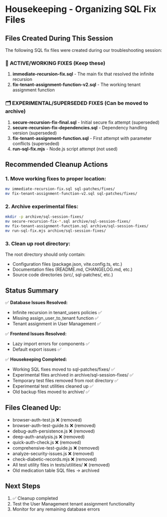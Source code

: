 # Housekeeping - Organizing SQL Fix Files

## Files Created During This Session

The following SQL fix files were created during our troubleshooting session:

### 🎯 **ACTIVE/WORKING FIXES** (Keep these)
1. **immediate-recursion-fix.sql** - The main fix that resolved the infinite recursion
2. **fix-tenant-assignment-function-v2.sql** - The working tenant assignment function

### 🗂️ **EXPERIMENTAL/SUPERSEDED FIXES** (Can be moved to archive)
1. **secure-recursion-fix-final.sql** - Initial secure fix attempt (superseded)
2. **secure-recursion-fix-dependencies.sql** - Dependency handling version (superseded)
3. **fix-tenant-assignment-function.sql** - First attempt with parameter conflicts (superseded)
4. **run-sql-fix.mjs** - Node.js script attempt (not used)

## Recommended Cleanup Actions

### 1. Move working fixes to proper location:
```bash
mv immediate-recursion-fix.sql sql-patches/fixes/
mv fix-tenant-assignment-function-v2.sql sql-patches/fixes/
```

### 2. Archive experimental files:
```bash
mkdir -p archive/sql-session-fixes/
mv secure-recursion-fix-*.sql archive/sql-session-fixes/
mv fix-tenant-assignment-function.sql archive/sql-session-fixes/
mv run-sql-fix.mjs archive/sql-session-fixes/
```

### 3. Clean up root directory:
The root directory should only contain:
- Configuration files (package.json, vite.config.ts, etc.)
- Documentation files (README.md, CHANGELOG.md, etc.)
- Source code directories (src/, sql-patches/, etc.)

## Status Summary

✅ **Database Issues Resolved:**
- Infinite recursion in tenant_users policies ✅
- Missing assign_user_to_tenant function ✅
- Tenant assignment in User Management ✅

✅ **Frontend Issues Resolved:**
- Lazy import errors for components ✅
- Default export issues ✅

✅ **Housekeeping Completed:**
- Working SQL fixes moved to sql-patches/fixes/ ✅
- Experimental files archived in archive/sql-session-fixes/ ✅
- Temporary test files removed from root directory ✅
- Experimental test utilities cleaned up ✅
- Old backup files moved to archive/ ✅

## Files Cleaned Up:
- browser-auth-test.js ❌ (removed)
- browser-auth-test-guide.ts ❌ (removed)
- debug-auth-persistence.js ❌ (removed)
- deep-auth-analysis.js ❌ (removed)
- quick-auth-check.js ❌ (removed)
- comprehensive-test-guide.js ❌ (removed)
- analyze-security-issues.js ❌ (removed)
- check-diabetic-records.mjs ❌ (removed)
- All test utility files in tests/utilities/ ❌ (removed)
- Old medication table SQL files → archived

## Next Steps
1. ✅ Cleanup completed
2. Test the User Management tenant assignment functionality
3. Monitor for any remaining database errors
